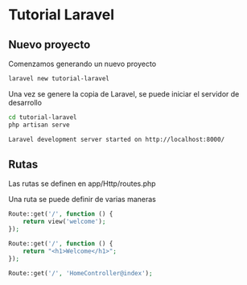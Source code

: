 # Tutorial Laravel

## Nuevo proyecto

Comenzamos generando un nuevo proyecto

```bash
laravel new tutorial-laravel
```

Una vez se genere la copia de Laravel, se puede iniciar el servidor de desarrollo

```bash
cd tutorial-laravel
php artisan serve
```

```bash
Laravel development server started on http://localhost:8000/
```

## Rutas

Las rutas se definen en app/Http/routes.php

Una ruta se puede definir de varias maneras

```php
Route::get('/', function () {
    return view('welcome');
});
```

```php
Route::get('/', function () {
    return "<h1>Welcome</h1>";
});
```

```php
Route::get('/', 'HomeController@index');
```

